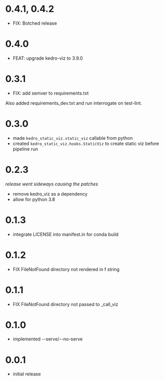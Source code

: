 # 0.4.1, 0.4.2

* FIX: Botched release

# 0.4.0

* FEAT: upgrade kedro-viz to 3.9.0

# 0.3.1

* FIX: add semver to requirements.txt

Also added requirements_dev.txt and run interrogate on test-lint.

# 0.3.0

* made `kedro_static_viz.static_viz` callable from python
* created `kedro_static_viz.hooks.StaticViz` to create static viz before pipeline run

# 0.2.3

_release went sideways causing the patches_

* remove kedro_viz as a dependency
* allow for python 3.8

# 0.1.3

* integrate LICENSE into manifest.in for conda build

# 0.1.2

* FIX FileNotFound directory not rendered in f string

# 0.1.1

* FIX FileNotFound directory not passed to _call_viz

# 0.1.0

* implemented --serve/--no-serve

# 0.0.1

* initial release
